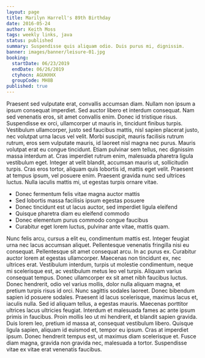 ```yaml
---
layout: page
title: Marilyn Harrell's 89th Birthday
date: 2016-05-24
author: Keith Moss
tags: weekly links, java
status: published
summary: Suspendisse quis aliquam odio. Duis purus mi, dignissim.
banner: images/banner/leisure-01.jpg
booking:
  startDate: 06/23/2019
  endDate: 06/26/2019
  ctyhocn: AGUHXHX
  groupCode: MH8B
published: true
---
```

Praesent sed vulputate erat, convallis accumsan diam. Nullam non ipsum a ipsum consequat imperdiet. Sed auctor libero et interdum consequat. Nam sed venenatis eros, sit amet convallis enim. Donec id tristique risus. Suspendisse ex orci, ullamcorper ut mauris in, tincidunt finibus turpis. Vestibulum ullamcorper, justo sed faucibus mattis, nisl sapien placerat justo, nec volutpat urna lacus vel velit. Morbi suscipit, mauris facilisis rutrum rutrum, eros sem vulputate mauris, id laoreet nisl magna nec purus. Mauris volutpat erat eu congue tincidunt. Etiam pulvinar sem tellus, nec dignissim massa interdum at. Cras imperdiet rutrum enim, malesuada pharetra ligula vestibulum eget. Integer at velit blandit, accumsan mauris ut, sollicitudin turpis. Cras eros tortor, aliquam quis lobortis id, mattis eget velit. Praesent at tempus ipsum, vel posuere enim. Praesent gravida nunc sed ultrices luctus. Nulla iaculis mattis mi, ut egestas turpis ornare vitae.

* Donec fermentum felis vitae magna auctor mattis
* Sed lobortis massa facilisis ipsum egestas posuere
* Donec tincidunt est ut lacus auctor, sed imperdiet ligula eleifend
* Quisque pharetra diam eu eleifend commodo
* Donec elementum purus commodo congue faucibus
* Curabitur eget lorem luctus, pulvinar ante vitae, mattis quam.

Nunc felis arcu, cursus a elit eu, condimentum mattis est. Integer feugiat urna nec lacus accumsan aliquet. Pellentesque venenatis fringilla nisi eu consequat. Pellentesque sit amet consequat arcu. In ac purus ex. Curabitur auctor lorem at egestas ullamcorper. Maecenas non tincidunt ex, nec ultrices erat. Vestibulum interdum, turpis ut molestie condimentum, neque mi scelerisque est, ac vestibulum metus leo vel turpis. Aliquam varius consequat tempus. Donec ullamcorper ex sit amet nibh faucibus luctus. Donec hendrerit, odio vel varius mollis, dolor nulla aliquam magna, et pretium turpis risus id orci. Nunc sagittis sodales laoreet.
Donec bibendum sapien id posuere sodales. Praesent id lacus scelerisque, maximus lacus et, iaculis nulla. Sed id aliquam tellus, a egestas mauris. Maecenas porttitor ultrices lacus ultricies feugiat. Interdum et malesuada fames ac ante ipsum primis in faucibus. Proin mollis leo ut mi hendrerit, et blandit sapien gravida. Duis lorem leo, pretium id massa at, consequat vestibulum libero. Quisque ligula sapien, aliquam id euismod et, tempor eu ipsum. Cras at imperdiet ipsum. Donec hendrerit tempus est, ut maximus diam scelerisque et. Fusce diam magna, gravida non gravida nec, malesuada a tortor. Suspendisse vitae ex vitae erat venenatis faucibus.
